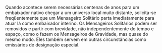 ﻿Quando acontece serem necessárias centenas de anos para um embaixador nativo chegar a um universo local muito distante, solicita-se freqüentemente que um Mensageiro Solitário parta imediatamente para atuar lá como embaixador interino. Os Mensageiros Solitários podem ser removidos e partir com brevidade, não independentemente do tempo e espaço, como o fazem os Mensageiros de Gravidade, mas quase do mesmo modo. Eles também servem em outras circunstâncias como emissários de designação especial.